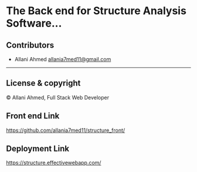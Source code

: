 # The Back end for Structure Analysis Software...

## Contributors
- Allani Ahmed <allania7med11@gmail.com>

---
## License & copyright
© Allani Ahmed, Full Stack Web Developer

## Front end Link
https://github.com/allania7med11/structure_front/

## Deployment Link
https://structure.effectivewebapp.com/